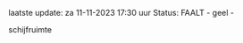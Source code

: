 laatste update: 
za 11-11-2023 17:30   uur 
Status: FAALT - geel - 
<div class="service Y">schijfruimte</div>
